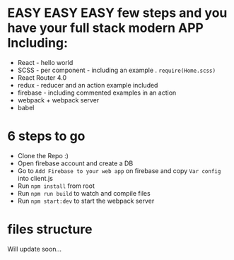 # EASY EASY EASY few steps and you have your full stack modern APP Including:

  * React - hello world 
  * SCSS - per component - including an example . `require(Home.scss)`
  * React Router 4.0
  * redux - reducer and an action example included
  * firebase - including commented examples in an action
  * webpack + webpack server
  * babel 

# 6 steps to go 

* Clone the Repo :)
* Open firebase account and create a DB 
* Go to `Add Firebase to your web app` on firebase and copy `Var config` into client.js 
* Run `npm install` from root
* Run `npm run build` to watch and compile files
* Run `npm start:dev` to start the webpack server

# files structure
Will update soon...
